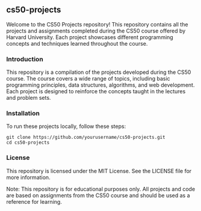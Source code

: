 ## cs50-projects

Welcome to the CS50 Projects repository! This repository contains all the projects and assignments completed during the CS50 course offered by Harvard University. Each project showcases different programming concepts and techniques learned throughout the course.

### Introduction

This repository is a compilation of the projects developed during the CS50 course. The course covers a wide range of topics, including basic programming principles, data structures, algorithms, and web development. Each project is designed to reinforce the concepts taught in the lectures and problem sets.

### Installation

To run these projects locally, follow these steps:

    
    git clone https://github.com/yourusername/cs50-projects.git
    cd cs50-projects

### License

This repository is licensed under the MIT License. See the LICENSE file for more information.

Note: This repository is for educational purposes only. All projects and code are based on assignments from the CS50 course and should be used as a reference for learning.